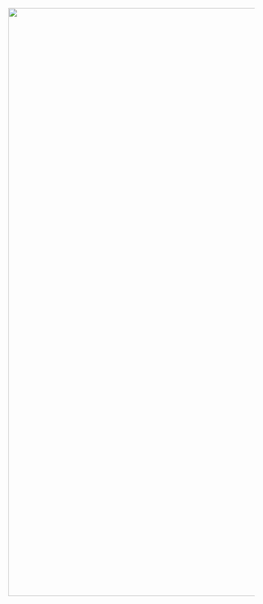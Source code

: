 
<p align="center">
    <img width="1200" src="https://github.com/RyamAlmalki/chat_app/blob/master/hiwar_demo.png?raw=true" alt="Material Bread logo">
</p>
